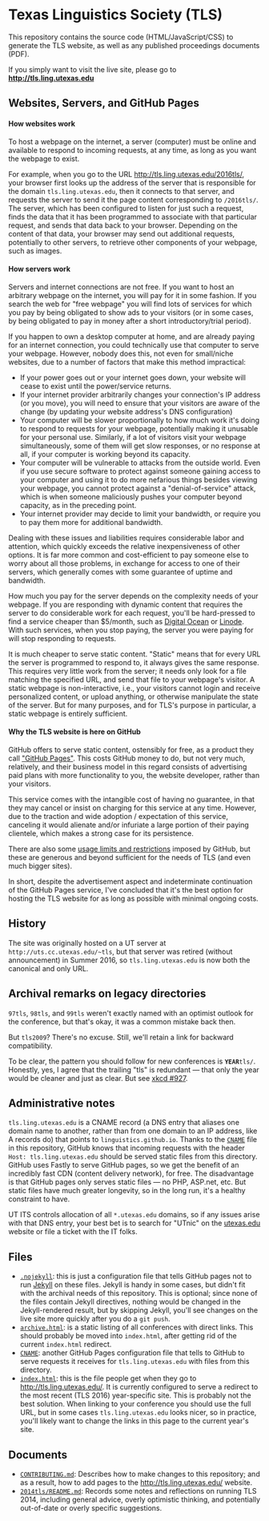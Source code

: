 # Texas Linguistics Society (TLS)

This repository contains the source code (HTML/JavaScript/CSS) to generate the TLS website,
as well as any published proceedings documents (PDF).

If you simply want to visit the live site, please go to **<http://tls.ling.utexas.edu>**


## Websites, Servers, and GitHub Pages

#### How websites work

To host a webpage on the internet, a server (computer) must be online and available to respond to incoming requests, at any time, as long as you want the webpage to exist.

For example, when you go to the URL <http://tls.ling.utexas.edu/2016tls/>, your browser first looks up the address of the server that is responsible for the domain `tls.ling.utexas.edu`, then it connects to that server, and requests the server to send it the page content corresponding to `/2016tls/`.
The server, which has been configured to listen for just such a request, finds the data that it has been programmed to associate with that particular request, and sends that data back to your browser.
Depending on the content of that data, your browser may send out additional requests, potentially to other servers,
to retrieve other components of your webpage, such as images.

#### How servers work

Servers and internet connections are not free.
If you want to host an arbitrary webpage on the internet, you will pay for it in some fashion.
If you search the web for "free webpage" you will find lots of services for which you pay by being obligated to show ads to your visitors (or in some cases, by being obligated to pay in money after a short introductory/trial period).

If you happen to own a desktop computer at home, and are already paying for an internet connection, you could technically use that computer to serve your webpage.
However, nobody does this, not even for small/niche websites, due to a number of factors that make this method impractical:

* If your power goes out or your internet goes down, your website will cease to exist until the power/service returns.
* If your internet provider arbitrarily changes your connection's IP address (or you move), you will need to ensure that your visitors are aware of the change (by updating your website address's DNS configuration)
* Your computer will be slower proportionally to how much work it's doing to respond to requests for your webpage, potentially making it unusable for your personal use.
  Similarly, if a lot of visitors visit your webpage simultaneously, some of them will get slow responses, or no response at all, if your computer is working beyond its capacity.
* Your computer will be vulnerable to attacks from the outside world.
  Even if you use secure software to protect against someone gaining access to your computer and using it to do more nefarious things besides viewing your webpage, you cannot protect against a "denial-of-service" attack, which is when someone maliciously pushes your computer beyond capacity, as in the preceding point.
* Your internet provider may decide to limit your bandwidth, or require you to pay them more for additional bandwidth.

Dealing with these issues and liabilities requires considerable labor and attention,
which quickly exceeds the relative inexpensiveness of other options.
It is far more common and cost-efficient to pay someone else to worry about all those problems,
in exchange for access to one of their servers, which generally comes with some guarantee of uptime and bandwidth.

How much you pay for the server depends on the complexity needs of your webpage.
If you are responding with dynamic content that requires the server to do considerable work for each request,
you'll be hard-pressed to find a service cheaper than $5/month,
such as [Digital Ocean](https://www.digitalocean.com/pricing/#droplet) or [Linode](https://www.linode.com/pricing).
With such services, when you stop paying, the server you were paying for will stop responding to requests.

It is much cheaper to serve static content.
"Static" means that for every URL the server is programmed to respond to, it always gives the same response.
This requires very little work from the server; it needs only look for a file matching the specified URL, and send that file to your webpage's visitor.
A static webpage is non-interactive, i.e., your visitors cannot login and receive personalized content, or upload anything, or otherwise manipulate the state of the server.
But for many purposes, and for TLS's purpose in particular, a static webpage is entirely sufficient.

#### Why the TLS website is here on GitHub

GitHub offers to serve static content, ostensibly for free,
as a product they call ["GitHub Pages"](https://pages.github.com/).
This costs GitHub money to do, but not very much, relatively, and their business model in this regard consists of advertising paid plans with more functionality to you, the website developer, rather than your visitors.

This service comes with the intangible cost of having no guarantee,
in that they may cancel or insist on charging for this service at any time.
However, due to the traction and wide adoption / expectation of this service, canceling it would alienate and/or infuriate a large portion of their paying clientele, which makes a strong case for its persistence.

There are also some [usage limits and restrictions](https://help.github.com/articles/what-is-github-pages/#usage-limits) imposed by GitHub, but these are generous and beyond sufficient for the needs of TLS (and even much bigger sites).

In short, despite the advertisement aspect and indeterminate continuation of the GitHub Pages service,
I've concluded that it's the best option for hosting the TLS website for as long as possible with minimal ongoing costs.


## History

The site was originally hosted on a UT server at `http://uts.cc.utexas.edu/~tls`,
but that server was retired (without announcement) in Summer 2016,
so `tls.ling.utexas.edu` is now both the canonical and only URL.


## Archival remarks on legacy directories

`97tls`, `98tls`, and `99tls` weren't exactly named with an optimist outlook for the conference, but that's okay, it was a common mistake back then.

But `tls2009`? There's no excuse. Still, we'll retain a link for backward compatibility.

To be clear, the pattern you should follow for new conferences is <code><b>YEAR</b>tls/</code>.
Honestly, yes, I agree that the trailing "tls" is redundant — that only the year would be cleaner and just as clear.
But see [xkcd #927](https://xkcd.com/927/).


## Administrative notes

`tls.ling.utexas.edu` is a CNAME record (a DNS entry that aliases one domain name to another, rather than from one domain to an IP address, like A records do) that points to `linguistics.github.io`.
Thanks to the [`CNAME`](CNAME) file in this repository, GitHub knows that incoming requests with the header `Host: tls.ling.utexas.edu` should be served static files from this directory. GitHub uses Fastly to serve GitHub pages, so we get the benefit of an incredibly fast CDN (content delivery network), for free. The disadvantage is that GitHub pages only serves static files — no PHP, ASP.net, etc. But static files have much greater longevity, so in the long run, it's a healthy constraint to have.

UT ITS controls allocation of all `*.utexas.edu` domains, so if any issues arise with that DNS entry, your best bet is to search for "UTnic" on the [utexas.edu](https://www.utexas.edu/) website or file a ticket with the IT folks.


## Files

* [`.nojekyll`](.nojekyll): this is just a configuration file that tells GitHub pages not to run [Jekyll](https://jekyllrb.com/) on these files.
  Jekyll is handy in some cases, but didn't fit with the archival needs of this repository.
  This is optional; since none of the files contain Jekyll directives, nothing would be changed in the Jekyll-rendered result, but by skipping Jekyll, you'll see changes on the live site more quickly after you do a `git push`.
* [`archive.html`](archive.html): is a static listing of all conferences with direct links. This should probably be moved into `index.html`, after getting rid of the current `index.html` redirect.
* [`CNAME`](CNAME): another GitHub Pages configuration file that tells to GitHub to serve requests it receives for `tls.ling.utexas.edu` with files from this directory.
* [`index.html`](index.html): this is the file people get when they go to <http://tls.ling.utexas.edu/>.
  It is currently configured to serve a redirect to the most recent (TLS 2016) year-specific site.
  This is probably not the best solution. When linking to your conference you should use the full URL, but in some cases `tls.ling.utexas.edu` looks nicer, so in practice, you'll likely want to change the links in this page to the current year's site.


## Documents

* [`CONTRIBUTING.md`](CONTRIBUTING.md): Describes how to make changes to this repository; and as a result, how to add pages to the <http://tls.ling.utexas.edu/> website.
* [`2014tls/README.md`](2014tls/README.md): Records some notes and reflections on running TLS 2014, including general advice, overly optimistic thinking, and potentially out-of-date or overly specific suggestions.
